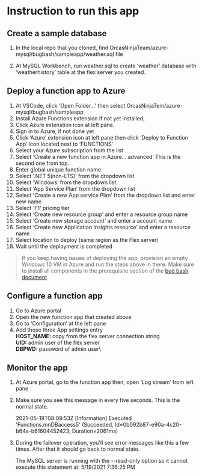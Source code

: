 # Instruction to run this app

  

##  Create a sample database

1. In the local repo that you cloned, find OrcasNinjaTeam/azure-mysql/bugbash/sampleapp/weather.sql file

2. At MySQL Workbench, run weather.sql to create ‘weather’ database with ‘weatherhistory’ table at the flex server you created.

  

## Deploy a function app to Azure

1. At VSCode, click 'Open Folder...' then select OrcasNinjaTem/azure-mysql/bugbash/sampleapp
2. Install Azure Functions extension if not yet installed,
3. Click Azure extenstion icon at left pane.
4. Sign in to Azure, if not done yet
5. Click ‘Azure’ extension icon at left pane then click ‘Deploy to Function App’ Icon located next to ‘FUNCTIONS’
6. Select your Azure subscription from the list
7. Select ‘Create a new function app in Azure... advanced’ This is the second one from top.
8. Enter global unique function name
9. Select ‘.NET 5(non-LTS)’ from the dropdown list
10. Select ‘Windows’ from the dropdown list
11. Select ‘App Service Plan’ from the dropdown list
12. Select 'Create a new App service Plan' from the dropdown list and enter new name
13. Select 'F1' pricing tier
14. Select ‘Create new resource group’ and enter a resource group name
15. Select ‘Create new storage account’ and enter a account name
16. Select ‘Create new Application Insights resource’ and enter a resource name
17. Select location to deploy (same region as the Flex server)
18. Wait until the deployment is completed

> If you keep having issues of deploying the app, provision an empty Windows 10 VM in Azure and run the steps above in there. Make sure to install all components in the prerequisite section of the [bug bash document](https://microsoft.sharepoint.com/:w:/t/orcasql/EbdAfP2VvBtJq-uD5HrPDnkB9PmKNAOuAyPfs8BabRFv3A?e=qF8IiY).

## Configure a function app
1. Go to Azure portal
2. Open the new function app that created above
3. Go to ‘Configuration’ at the left pane
4. Add those three App settings entry\
     <strong>HOST_NAME:</strong> copy from the flex server connection string\
     <strong>UID:</strong> admin user of the flex server\
     <strong>DBPWD:</strong> password of admin user\

## Monitor the app
1. At Azure portal, go to the function app then, open ‘Log stream’ from left pane
2. Make sure you see this message in every five seconds. This is the normal state.

    2021-05-19T08:09:53Z [Information] Executed 'Functions.mnDBaccess5' (Succeeded, Id=0b092b87-e90a-4c20-b64a-b61604452423, Duration=2061ms)
3. During the failover operation, you'll see error messages like this a few times. After that it should go back to normal state.
    
    The MySQL server is running with the --read-only option so it cannot execute this statement  at: 5/19/2021 7:36:25 PM

